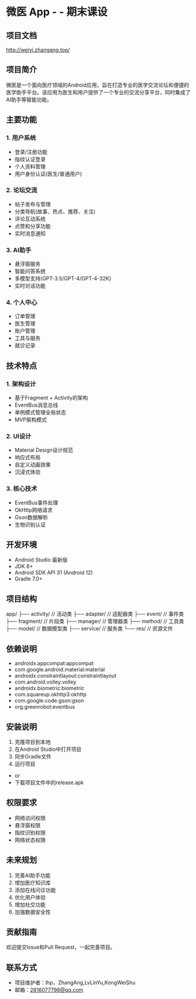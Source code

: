 # 微医 App - - 期末课设

## 项目文档
http://weiyi.zhangang.top/

## 项目简介
微医是一个面向医疗领域的Android应用，旨在打造专业的医学交流论坛和便捷的医学助手平台。该应用为医生和用户提供了一个专业的交流分享平台，同时集成了AI助手等智能功能。

## 主要功能

### 1. 用户系统
- 登录/注册功能
- 指纹认证登录
- 个人资料管理
- 用户身份认证(医生/普通用户)

### 2. 论坛交流
- 帖子发布与管理
- 分类导航(故事、热点、推荐、关注)
- 评论互动系统
- 点赞和分享功能
- 实时消息通知

### 3. AI助手
- 悬浮窗服务
- 智能问答系统
- 多模型支持(GPT-3.5/GPT-4/GPT-4-32K)
- 实时对话功能

### 4. 个人中心
- 订单管理
- 医生管理
- 账户管理
- 工具与服务
- 就诊记录

## 技术特点

### 1. 架构设计
- 基于Fragment + Activity的架构
- EventBus消息总线
- 单例模式管理全局状态
- MVP架构模式

### 2. UI设计
- Material Design设计规范
- 响应式布局
- 自定义动画效果
- 沉浸式体验

### 3. 核心技术
- EventBus事件处理
- OkHttp网络请求
- Gson数据解析
- 生物识别认证

## 开发环境
- Android Studio 最新版
- JDK 8+
- Android SDK API 31 (Android 12)
- Gradle 7.0+

## 项目结构
app/
├── activity/ // 活动类
├── adapter/ // 适配器类
├── event/ // 事件类
├── fragment/ // 片段类
├── manager/ // 管理器类
├── method/ // 工具类
├── model/ // 数据模型类
├── service/ // 服务类
└── res/ // 资源文件

## 依赖说明
- androidx.appcompat:appcompat
- com.google.android.material:material
- androidx.constraintlayout:constraintlayout
- com.android.volley:volley
- androidx.biometric:biometric
- com.squareup.okhttp3:okhttp
- com.google.code.gson:gson
- org.greenrobot:eventbus

## 安装说明
1. 克隆项目到本地
2. 在Android Studio中打开项目
3. 同步Gradle文件
4. 运行项目
- or
- 下载项目文件中的release.apk

## 权限要求
- 网络访问权限
- 悬浮窗权限
- 指纹识别权限
- 网络状态权限

## 未来规划
1. 完善AI助手功能
2. 增加医疗知识库
3. 添加在线问诊功能
4. 优化用户体验
5. 增加社交功能
6. 加强数据安全性

## 贡献指南
欢迎提交Issue和Pull Request，一起完善项目。

## 联系方式
- 项目维护者：lhp，ZhangAng,LvLinYu,KongWeiShu
- 邮箱：2816077796@qq.com
